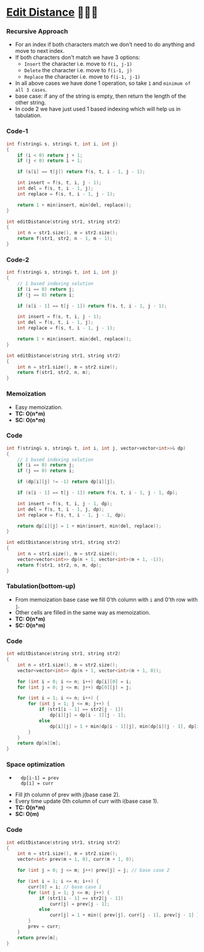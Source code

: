 # [Edit Distance](https://www.codingninjas.com/codestudio/problems/edit-distance_630420?source=youtube&campaign=striver_dp_videos&utm_source=youtube&utm_medium=affiliate&utm_campaign=striver_dp_videos&leftPanelTab=0) 🌟🌟🌟

### Recursive Approach

-   For an index if both characters match we don't need to do anything and move to next index.
-   If both characters don't match we have 3 options:
    -   `Insert` the character i.e. move to `f(i, j-1)`
    -   `Delete` the character i.e. move to `f(i-1, j)`
    -   `Replace` the character i.e. move to `f(i-1, j-1)`
-   In all above cases we have done 1 operation, so take `1` and `minimum of all 3 cases`.
-   base case: if any of the string is empty, then return the length of the other string.
-   In code 2 we have just used 1 based indexing which will help us in tabulation.

### Code-1

```cpp
int f(string& s, string& t, int i, int j)
{
    if (i < 0) return j + 1;
    if (j < 0) return i + 1;

    if (s[i] == t[j]) return f(s, t, i - 1, j - 1);

    int insert = f(s, t, i, j - 1);
    int del = f(s, t, i - 1, j);
    int replace = f(s, t, i - 1, j - 1);

    return 1 + min(insert, min(del, replace));
}

int editDistance(string str1, string str2)
{
    int n = str1.size(), m = str2.size();
    return f(str1, str2, n - 1, m - 1);
}
```

### Code-2

```cpp
int f(string& s, string& t, int i, int j)
{
    // 1 based indexing solution
    if (i == 0) return j;
    if (j == 0) return i;

    if (s[i - 1] == t[j - 1]) return f(s, t, i - 1, j - 1);

    int insert = f(s, t, i, j - 1);
    int del = f(s, t, i - 1, j);
    int replace = f(s, t, i - 1, j - 1);

    return 1 + min(insert, min(del, replace));
}

int editDistance(string str1, string str2)
{
    int n = str1.size(), m = str2.size();
    return f(str1, str2, n, m);
}
```

### Memoization

-   Easy memoization.
-   **TC: O(n\*m)**
-   **SC: O(n\*m)**

### Code

```cpp
int f(string& s, string& t, int i, int j, vector<vector<int>>& dp)
{
    // 1 based indexing solution
    if (i == 0) return j;
    if (j == 0) return i;

    if (dp[i][j] != -1) return dp[i][j];

    if (s[i - 1] == t[j - 1]) return f(s, t, i - 1, j - 1, dp);

    int insert = f(s, t, i, j - 1, dp);
    int del = f(s, t, i - 1, j, dp);
    int replace = f(s, t, i - 1, j - 1, dp);

    return dp[i][j] = 1 + min(insert, min(del, replace));
}

int editDistance(string str1, string str2)
{
    int n = str1.size(), m = str2.size();
    vector<vector<int>> dp(n + 1, vector<int>(m + 1, -1));
    return f(str1, str2, n, m, dp);
}
```

### Tabulation(bottom-up)

-   From memoization base case we fill 0'th column with `i` and 0'th row with `j`.
-   Other cells are filled in the same way as memoization.
-   **TC: O(n\*m)**
-   **SC: O(n\*m)**

### Code

```cpp
int editDistance(string str1, string str2)
{
    int n = str1.size(), m = str2.size();
    vector<vector<int>> dp(n + 1, vector<int>(m + 1, 0));

    for (int i = 0; i <= n; i++) dp[i][0] = i;
    for (int j = 0; j <= m; j++) dp[0][j] = j;

    for (int i = 1; i <= n; i++) {
        for (int j = 1; j <= m; j++) {
            if (str1[i - 1] == str2[j - 1])
                dp[i][j] = dp[i - 1][j - 1];
            else
                dp[i][j] = 1 + min(dp[i - 1][j], min(dp[i][j - 1], dp[i - 1][j - 1]));
        }
    }
    return dp[n][m];
}
```

### Space optimization

-   ```
      dp[i-1] = prev
      dp[i] = curr
    ```
-   Fill jth column of prev with j(base case 2).
-   Every time update 0th column of curr with i(base case 1).
-   **TC: O(n\*m)**
-   **SC: O(m)**

### Code

```cpp
int editDistance(string str1, string str2)
{
    int n = str1.size(), m = str2.size();
    vector<int> prev(m + 1, 0), curr(m + 1, 0);

    for (int j = 0; j <= m; j++) prev[j] = j; // base case 2

    for (int i = 1; i <= n; i++) {
        curr[0] = i; // base case 1
        for (int j = 1; j <= m; j++) {
            if (str1[i - 1] == str2[j - 1])
                curr[j] = prev[j - 1];
            else
                curr[j] = 1 + min({ prev[j], curr[j - 1], prev[j - 1] });
        }
        prev = curr;
    }
    return prev[m];
}
```
